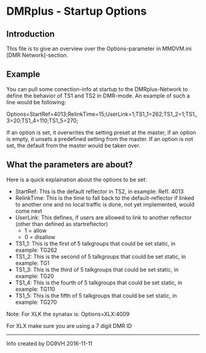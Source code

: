 # DMRplus - Startup Options

## Introduction
This file is to give an overview over the Options-parameter in MMDVM.ini [DMR Network]-section.

## Example
You can pull some conection-info at startup to the DMRplus-Network to define the behavior of TS1 and TS2 in DMR-mode. 
An example of such a line would be following:

  Options=StartRef=4013;RelinkTime=15;UserLink=1;TS1_1=262;TS1_2=1;TS1_3=20;TS1_4=110;TS1_5=270;

If an option is set, it overwrites the setting preset at the master, if an option is empty, it unsets a predefined setting from
the master. If an option is not set, the default from the master would be taken over.

## What the parameters are about?

Here is a quick explaination about the options to be set:

  * StartRef: This is the default reflector in TS2, in example: Refl. 4013
  * RelinkTime: This is the time to fall back to the default-reflector if linked to another one and no local traffic is done, 
  not yet implemented, would come next
  * UserLink: This defines, if users are allowed to link to another reflector (other than defined as startreflector)
    * 1 = allow
    * 0 = disallow
  * TS1_1: This is the first of 5 talkgroups that could be set static, in example: TG262
  * TS1_2: This is the second of 5 talkgroups that could be set static, in example: TG1
  * TS1_3: This is the third of 5 talkgroups that could be set static, in example: TG20
  * TS1_4: This is the fourth of 5 talkgroups that could be set static, in example: TG110
  * TS1_5: This is the fifth of 5 talkgroups that could be set static, in example: TG270
  
  Note:
  For XLK the synatax is:
  Options=XLX:4009
  
  For XLX make sure you are using a 7 digit DMR ID

---
Info created by DG9VH 2016-11-11
